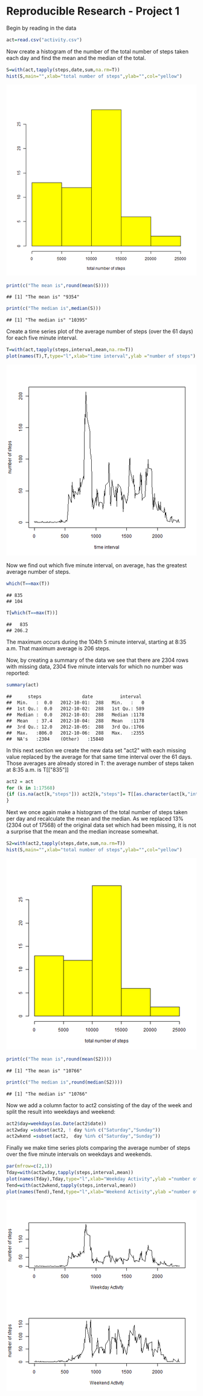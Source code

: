 Reproducible Research - Project 1
===========================================================
Begin by reading in the data

```r
act=read.csv("activity.csv")
```
Now create a histogram of the number of the total number of steps taken each day and find the mean 
and the median of the total.

```r
S=with(act,tapply(steps,date,sum,na.rm=T))
hist(S,main="",xlab="total number of steps",ylab="",col="yellow")
```

![plot of chunk unnamed-chunk-2](figure/unnamed-chunk-2.png) 

```r
print(c("The mean is",round(mean(S))))
```

```
## [1] "The mean is" "9354"
```

```r
print(c("The median is",median(S)))
```

```
## [1] "The median is" "10395"
```
Create a time series plot of the average number of steps (over the 61 days) for each five minute interval.

```r
T=with(act,tapply(steps,interval,mean,na.rm=T))
plot(names(T),T,type="l",xlab="time interval",ylab ="number of steps")  
```

![plot of chunk unnamed-chunk-3](figure/unnamed-chunk-3.png) 

Now we find out which five minute interval, on average, has the greatest average number of steps.


```r
which(T==max(T))
```

```
## 835 
## 104
```

```r
T[which(T==max(T))]
```

```
##   835 
## 206.2
```

The maximum occurs during the 104th 5 minute interval, starting at 8:35 a.m. That maximum average is 206 steps.

Now, by creating a summary of the data we see that there are 2304 rows with missing data, 2304 five minute intervals for which no number was reported:


```r
summary(act)
```

```
##      steps               date          interval   
##  Min.   :  0.0   2012-10-01:  288   Min.   :   0  
##  1st Qu.:  0.0   2012-10-02:  288   1st Qu.: 589  
##  Median :  0.0   2012-10-03:  288   Median :1178  
##  Mean   : 37.4   2012-10-04:  288   Mean   :1178  
##  3rd Qu.: 12.0   2012-10-05:  288   3rd Qu.:1766  
##  Max.   :806.0   2012-10-06:  288   Max.   :2355  
##  NA's   :2304    (Other)   :15840
```
In this next section we create the new data set "act2" with each missing value replaced by the average for that same time interval over the 61 days. Those averages are already stored in T: the average number of steps taken at 8:35 a.m. is T[["835"]]


```r
act2 = act
for (k in 1:17568)
{if (is.na(act[k,"steps"])) act2[k,"steps"]= T[[as.character(act[k,"interval"])]]
}
```
Next we once again make a histogram of the total number of steps taken per day and recalculate the mean and the median. As we replaced 13% (2304 out of 17568) of the original data set which had been missing, it is not a surprise that the mean and the median increase somewhat.


```r
S2=with(act2,tapply(steps,date,sum,na.rm=T))
hist(S,main="",xlab="total number of steps",ylab="",col="yellow")
```

![plot of chunk unnamed-chunk-7](figure/unnamed-chunk-7.png) 

```r
print(c("The mean is",round(mean(S2))))
```

```
## [1] "The mean is" "10766"
```

```r
print(c("The median is",round(median(S2))))
```

```
## [1] "The median is" "10766"
```
Now we add a column factor to act2 consisting of the day of the week and split the result into weekdays and weekend:


```r
act2$day=weekdays(as.Date(act2$date))
act2wday =subset(act2, ! day %in% c("Saturday","Sunday"))
act2wkend =subset(act2,  day %in% c("Saturday","Sunday"))
```

Finally we make time series plots comparing the average number of steps over the five minute intervals on weekdays and weekends.



```r
par(mfrow=c(2,1))
Tday=with(act2wday,tapply(steps,interval,mean))
plot(names(Tday),Tday,type="l",xlab="Weekday Activity",ylab ="number of steps")
Tend=with(act2wkend,tapply(steps,interval,mean))
plot(names(Tend),Tend,type="l",xlab="Weekend Activity",ylab ="number of steps")
```

![plot of chunk unnamed-chunk-9](figure/unnamed-chunk-9.png) 
